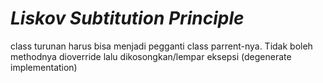 # _Liskov Subtitution Principle_
class turunan harus bisa menjadi pegganti class parrent-nya. Tidak boleh methodnya dioverride lalu dikosongkan/lempar eksepsi (degenerate implementation)